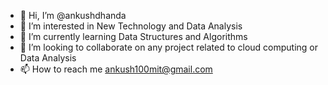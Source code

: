 - 👋 Hi, I’m @ankushdhanda
- 👀 I’m interested in New Technology and Data Analysis
- 🌱 I’m currently learning Data Structures and Algorithms
- 💞️ I’m looking to collaborate on any project related to cloud computing or Data Analysis
- 📫 How to reach me ankush100mit@gmail.com

<!---
ankushdhanda/ankushdhanda is a ✨ special ✨ repository because its `README.md` (this file) appears on your GitHub profile.
You can click the Preview link to take a look at your changes.
--->

